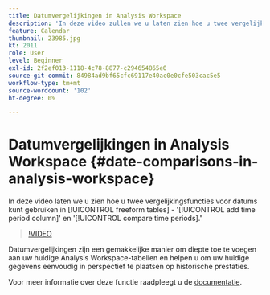 ```yaml
---
title: Datumvergelijkingen in Analysis Workspace
description: 'In deze video zullen we u laten zien hoe u twee vergelijkingsfuncties voor datums kunt gebruiken in vrije-vormtabellen: ''Tijdskolom toevoegen'' en ''Tijdsperioden vergelijken''.'
feature: Calendar
thumbnail: 23985.jpg
kt: 2011
role: User
level: Beginner
exl-id: 2f2ef013-1118-4c78-8877-c294654865e0
source-git-commit: 84984ad9bf65cfc69117e40ac0e0cfe503cac5e5
workflow-type: tm+mt
source-wordcount: '102'
ht-degree: 0%

---
```


# Datumvergelijkingen in Analysis Workspace {#date-comparisons-in-analysis-workspace}

In deze video laten we u zien hoe u twee vergelijkingsfuncties voor datums kunt gebruiken in [!UICONTROL freeform tables] - &#39;[!UICONTROL add time period column]&#39; en &#39;[!UICONTROL compare time periods].&quot;

>[!VIDEO](https://video.tv.adobe.com/v/23985/?quality=12&learn=on)

Datumvergelijkingen zijn een gemakkelijke manier om diepte toe te voegen aan uw huidige Analysis Workspace-tabellen en helpen u om uw huidige gegevens eenvoudig in perspectief te plaatsen op historische prestaties.

Voor meer informatie over deze functie raadpleegt u de [documentatie](https://experienceleague.adobe.com/docs/analytics/analyze/analysis-workspace/components/calendar-date-ranges/time-comparison.html?lang=en).
